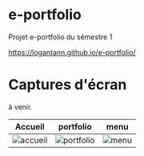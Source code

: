 # e-portfolio
Projet e-portfolio du sémestre 1

https://logantann.github.io/e-portfolio/


# Captures d'écran

à venir.

| Accueil | portfolio | menu |
| ------- | --------- | ---- |
| ![accueil](https://user-images.githubusercontent.com/28659185/102274291-eb5bcf80-3f23-11eb-86cc-5f2a637ea9a1.png) | ![portfolio](https://user-images.githubusercontent.com/28659185/102274393-1a724100-3f24-11eb-81e6-3f2aa229e146.png) | ![menu](https://user-images.githubusercontent.com/28659185/102274144-ad5eab80-3f23-11eb-9776-9fd44a1a3d45.png) |

